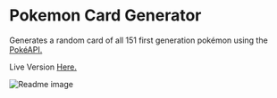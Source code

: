 <h1> Pokemon Card Generator </h1>
<p> Generates a random card of all 151 first generation pokémon using the <a href="https://pokeapi.co/">PokéAPI.</a> </p>
<p> Live Version <a href="https://djavano.github.io/Pokemon-Card-Generator/"> Here. </a></p>
<img src="/imagens/readmeImg.png" alt="Readme image">

<h1>

